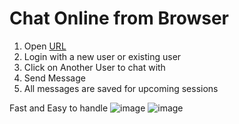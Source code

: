 # Chat Online from Browser

1. Open [URL](https://chatting-webapp-ace-basic.herokuapp.com)
2. Login with a new user or existing user
3. Click on Another User to chat with
4. Send Message
5. All messages are saved for upcoming sessions

 Fast and Easy to handle
![image](https://user-images.githubusercontent.com/52137018/130856527-dce83a7f-65bb-4a00-ab0a-6ec042611d66.png)
![image](https://user-images.githubusercontent.com/52137018/130856739-aab53fc9-2d08-44f0-bf61-0edc386a57c5.png)

